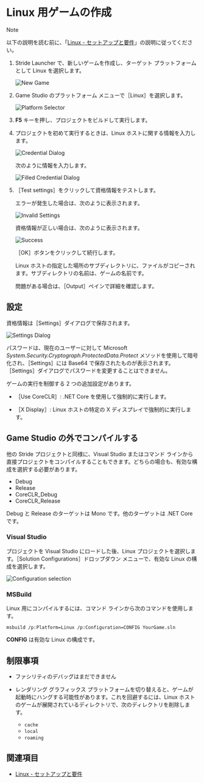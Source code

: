 # Linux 用ゲームの作成

>[!NOTE]
>以下の説明を読む前に、「[Linux - セットアップと要件](setup-and-requirements.md)」の説明に従ってください。

1. Stride Launcher で、新しいゲームを作成し、ターゲット プラットフォームとして Linux を選択します。

    ![New Game](media/platform_choice.png)

2. Game Studio のプラットフォーム メニューで［Linux］を選択します。

    ![Platform Selector](media/platform_selector.png)

3. **F5** キーを押し、プロジェクトをビルドして実行します。

4. プロジェクトを初めて実行するときは、Linux ホストに関する情報を入力します。

    ![Credential Dialog](media/default_credential_dialog.png)

    次のように情報を入力します。

    ![Filled Credential Dialog](media/filled_credential_dialog.png)

5. ［Test settings］をクリックして資格情報をテストします。

    エラーが発生した場合は、次のように表示されます。

    ![Invalid Settings](media/unreachable_host.png)

    資格情報が正しい場合は、次のように表示されます。

    ![Success](media/successful_login.png)

   ［OK］ボタンをクリックして続行します。

    Linux ホストの指定した場所のサブディレクトリに、ファイルがコピーされます。サブディレクトリの名前は、ゲームの名前です。

    問題がある場合は、［Output］ペインで詳細を確認します。

## 設定

資格情報は［Settings］ダイアログで保存されます。

![Settings Dialog](media/remote_settings.png)

パスワードは、現在のユーザーに対して Microsoft *System.Security.Cryptograph.ProtectedData.Protect* メソッドを使用して暗号化され、［Settings］には Base64 で保存されたものが表示されます。［Settings］ダイアログでパスワードを変更することはできません。

ゲームの実行を制御する 2 つの追加設定があります。

* ［Use CoreCLR］: .NET Core を使用して強制的に実行します。

* ［X Display］: Linux ホストの特定の X ディスプレイで強制的に実行します。

## Game Studio の外でコンパイルする

他の Stride プロジェクトと同様に、Visual Studio またはコマンド ラインから直接プロジェクトをコンパイルすることもできます。どちらの場合も、有効な構成を選択する必要があります。

* Debug
* Release
* CoreCLR_Debug
* CoreCLR_Release

Debug と Release のターゲットは Mono です。他のターゲットは .NET Core です。

### Visual Studio

プロジェクトを Visual Studio にロードした後、Linux プロジェクトを選択します。［Solution Configurations］ドロップダウン メニューで、有効な Linux の構成を選択します。

![Configuration selection](media/vs_configuration_selection.png)

### MSBuild

Linux 用にコンパイルするには、コマンド ラインから次のコマンドを使用します。

```
msbuild /p:Platform=Linux /p:Configuration=CONFIG YourGame.sln
```

**CONFIG** は有効な Linux の構成です。

## 制限事項

* ファシリティのデバッグはまだできません

* レンダリング グラフィックス プラットフォームを切り替えると、ゲームが起動時にハングする可能性があります。これを回避するには、Linux ホストのゲームが展開されているディレクトリで、次のディレクトリを削除します。

    * `cache`
    * `local`
    * `roaming`

## 関連項目

* [Linux - セットアップと要件](setup-and-requirements.md)
